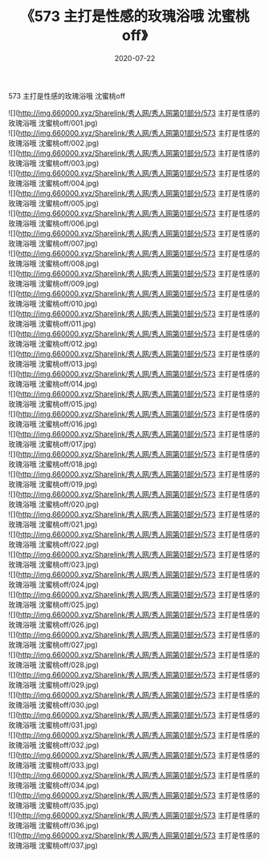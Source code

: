 ﻿---
layout: post
title:  《573 主打是性感的玫瑰浴哦 沈蜜桃off》
date:   2020-07-22
img: http://img.660000.xyz/Sharelink/秀人网/秀人网第01部分/573 主打是性感的玫瑰浴哦 沈蜜桃off/000.jpg
categories: [美女, 清纯, 唯美]
---

573 主打是性感的玫瑰浴哦 沈蜜桃off

  ![](http://img.660000.xyz/Sharelink/秀人网/秀人网第01部分/573 主打是性感的玫瑰浴哦 沈蜜桃off/001.jpg) <br> ![](http://img.660000.xyz/Sharelink/秀人网/秀人网第01部分/573 主打是性感的玫瑰浴哦 沈蜜桃off/002.jpg) <br> ![](http://img.660000.xyz/Sharelink/秀人网/秀人网第01部分/573 主打是性感的玫瑰浴哦 沈蜜桃off/003.jpg) <br> ![](http://img.660000.xyz/Sharelink/秀人网/秀人网第01部分/573 主打是性感的玫瑰浴哦 沈蜜桃off/004.jpg) <br> ![](http://img.660000.xyz/Sharelink/秀人网/秀人网第01部分/573 主打是性感的玫瑰浴哦 沈蜜桃off/005.jpg) <br> ![](http://img.660000.xyz/Sharelink/秀人网/秀人网第01部分/573 主打是性感的玫瑰浴哦 沈蜜桃off/006.jpg) <br> ![](http://img.660000.xyz/Sharelink/秀人网/秀人网第01部分/573 主打是性感的玫瑰浴哦 沈蜜桃off/007.jpg) <br> ![](http://img.660000.xyz/Sharelink/秀人网/秀人网第01部分/573 主打是性感的玫瑰浴哦 沈蜜桃off/008.jpg) <br> ![](http://img.660000.xyz/Sharelink/秀人网/秀人网第01部分/573 主打是性感的玫瑰浴哦 沈蜜桃off/009.jpg) <br> ![](http://img.660000.xyz/Sharelink/秀人网/秀人网第01部分/573 主打是性感的玫瑰浴哦 沈蜜桃off/010.jpg) <br> ![](http://img.660000.xyz/Sharelink/秀人网/秀人网第01部分/573 主打是性感的玫瑰浴哦 沈蜜桃off/011.jpg) <br> ![](http://img.660000.xyz/Sharelink/秀人网/秀人网第01部分/573 主打是性感的玫瑰浴哦 沈蜜桃off/012.jpg) <br> ![](http://img.660000.xyz/Sharelink/秀人网/秀人网第01部分/573 主打是性感的玫瑰浴哦 沈蜜桃off/013.jpg) <br> ![](http://img.660000.xyz/Sharelink/秀人网/秀人网第01部分/573 主打是性感的玫瑰浴哦 沈蜜桃off/014.jpg) <br> ![](http://img.660000.xyz/Sharelink/秀人网/秀人网第01部分/573 主打是性感的玫瑰浴哦 沈蜜桃off/015.jpg) <br> ![](http://img.660000.xyz/Sharelink/秀人网/秀人网第01部分/573 主打是性感的玫瑰浴哦 沈蜜桃off/016.jpg) <br> ![](http://img.660000.xyz/Sharelink/秀人网/秀人网第01部分/573 主打是性感的玫瑰浴哦 沈蜜桃off/017.jpg) <br> ![](http://img.660000.xyz/Sharelink/秀人网/秀人网第01部分/573 主打是性感的玫瑰浴哦 沈蜜桃off/018.jpg) <br> ![](http://img.660000.xyz/Sharelink/秀人网/秀人网第01部分/573 主打是性感的玫瑰浴哦 沈蜜桃off/019.jpg) <br> ![](http://img.660000.xyz/Sharelink/秀人网/秀人网第01部分/573 主打是性感的玫瑰浴哦 沈蜜桃off/020.jpg) <br> ![](http://img.660000.xyz/Sharelink/秀人网/秀人网第01部分/573 主打是性感的玫瑰浴哦 沈蜜桃off/021.jpg) <br> ![](http://img.660000.xyz/Sharelink/秀人网/秀人网第01部分/573 主打是性感的玫瑰浴哦 沈蜜桃off/022.jpg) <br> ![](http://img.660000.xyz/Sharelink/秀人网/秀人网第01部分/573 主打是性感的玫瑰浴哦 沈蜜桃off/023.jpg) <br> ![](http://img.660000.xyz/Sharelink/秀人网/秀人网第01部分/573 主打是性感的玫瑰浴哦 沈蜜桃off/024.jpg) <br> ![](http://img.660000.xyz/Sharelink/秀人网/秀人网第01部分/573 主打是性感的玫瑰浴哦 沈蜜桃off/025.jpg) <br> ![](http://img.660000.xyz/Sharelink/秀人网/秀人网第01部分/573 主打是性感的玫瑰浴哦 沈蜜桃off/026.jpg) <br> ![](http://img.660000.xyz/Sharelink/秀人网/秀人网第01部分/573 主打是性感的玫瑰浴哦 沈蜜桃off/027.jpg) <br> ![](http://img.660000.xyz/Sharelink/秀人网/秀人网第01部分/573 主打是性感的玫瑰浴哦 沈蜜桃off/028.jpg) <br> ![](http://img.660000.xyz/Sharelink/秀人网/秀人网第01部分/573 主打是性感的玫瑰浴哦 沈蜜桃off/029.jpg) <br> ![](http://img.660000.xyz/Sharelink/秀人网/秀人网第01部分/573 主打是性感的玫瑰浴哦 沈蜜桃off/030.jpg) <br> ![](http://img.660000.xyz/Sharelink/秀人网/秀人网第01部分/573 主打是性感的玫瑰浴哦 沈蜜桃off/031.jpg) <br> ![](http://img.660000.xyz/Sharelink/秀人网/秀人网第01部分/573 主打是性感的玫瑰浴哦 沈蜜桃off/032.jpg) <br> ![](http://img.660000.xyz/Sharelink/秀人网/秀人网第01部分/573 主打是性感的玫瑰浴哦 沈蜜桃off/033.jpg) <br> ![](http://img.660000.xyz/Sharelink/秀人网/秀人网第01部分/573 主打是性感的玫瑰浴哦 沈蜜桃off/034.jpg) <br> ![](http://img.660000.xyz/Sharelink/秀人网/秀人网第01部分/573 主打是性感的玫瑰浴哦 沈蜜桃off/035.jpg) <br> ![](http://img.660000.xyz/Sharelink/秀人网/秀人网第01部分/573 主打是性感的玫瑰浴哦 沈蜜桃off/036.jpg) <br> ![](http://img.660000.xyz/Sharelink/秀人网/秀人网第01部分/573 主打是性感的玫瑰浴哦 沈蜜桃off/037.jpg) <br>
